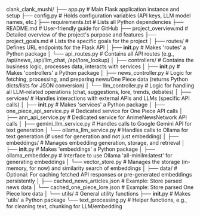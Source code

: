 clank_clank_mushi/
├── app.py                     # Main Flask application instance and setup
├── config.py                  # Holds configuration variables (API keys, LLM model names, etc.)
├── requirements.txt           # Lists all Python dependencies
├── README.md                  # User-friendly guide for GitHub
├── project_overview.md        # Detailed overview of the project's purpose and features
├── project_goals.md           # Lists the specific goals for the project
│
├── routes/                    # Defines URL endpoints for the Flask API
│   ├── __init__.py            # Makes 'routes' a Python package
│   └── api_routes.py          # Contains all API routes (e.g., /api/news, /api/llm_chat, /api/lore_lookup)
│
├── controllers/               # Contains the business logic, processes data, interacts with services
│   ├── __init__.py            # Makes 'controllers' a Python package
│   ├── news_controller.py     # Logic for fetching, processing, and preparing news/One Piece data (returns Python dicts/lists for JSON conversion)
│   └── llm_controller.py      # Logic for handling all LLM-related operations (chat, suggestions, lore, trends, debates)
│
├── services/                  # Handles interactions with external APIs and LLMs (specific API calls)
│   ├── __init__.py            # Makes 'services' a Python package
│   ├── one_piece_api_service.py # Dedicated service for One Piece API calls
│   ├── ann_api_service.py     # Dedicated service for AnimeNewsNetwork API calls
│   ├── gemini_llm_service.py  # Handles calls to Google Gemini API for text generation
│   └── ollama_llm_service.py  # Handles calls to Ollama for text generation (if used for generation and not just embedding)
│
├── embeddings/                # Manages embedding generation, storage, and retrieval
│   ├── __init__.py            # Makes 'embeddings' a Python package
│   ├── ollama_embedder.py     # Interface to use Ollama 'all-minilm:latest' for generating embeddings
│   └── vector_store.py        # Manages the storage (in-memory, for now) and similarity search of embeddings
│
├── data/                      # Optional: For caching fetched API responses or pre-generated embeddings persistently
│   ├── cached_news_articles.json  # Example: Store parsed news data
│   └── cached_one_piece_lore.json # Example: Store parsed One Piece lore data
│
└── utils/                     # General utility functions
    ├── __init__.py            # Makes 'utils' a Python package
    └── text_processing.py     # Helper functions, e.g., for cleaning text, chunking for LLM/embedding
